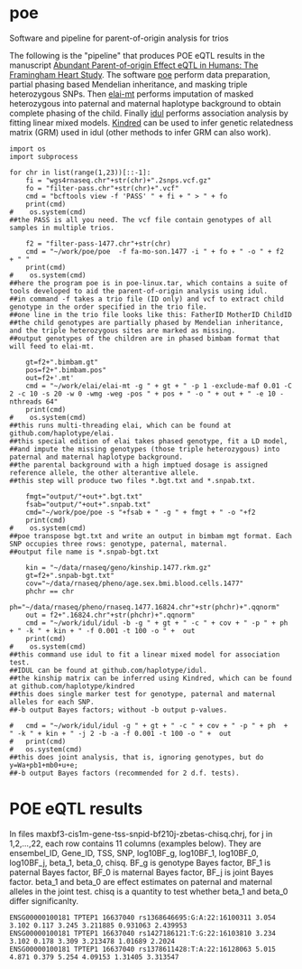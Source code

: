 # poe
Software and pipeline for parent-of-origin analysis for trios

The following is the "pipeline" that produces POE eQTL results in the manuscript [Abundant Parent-of-origin Effect eQTL in Humans: The Framingham Heart Study](https://pmc.ncbi.nlm.nih.gov/articles/PMC12157689/). The software [poe](https://www.github.com/haplotype/poe) perform data preparation, partial phasing based Mendelian inheritance, and masking triple heterozygous SNPs. Then [elai-mt](https://www.github.com/haplotype/elai) performs imputation of masked heterozygous into paternal and maternal haplotype background to obtain complete phasing of the child. Finally [idul](https://www.github.com/haplotype/idul) performs association analysis by fitting linear mixed models. [Kindred](https://www.github.com/haplotype/kindred) can be used to infer genetic relatedness matrix (GRM) used in idul (other methods to infer GRM can also work).   

```
import os
import subprocess

for chr in list(range(1,23))[::-1]:
    fi = "wgs4rnaseq.chr"+str(chr)+".2snps.vcf.gz"
    fo = "filter-pass.chr"+str(chr)+".vcf"
    cmd = "bcftools view -f 'PASS' " + fi + " > " + fo  
    print(cmd) 
#    os.system(cmd)            
##the PASS is all you need. The vcf file contain genotypes of all samples in multiple trios.  

    f2 = "filter-pass-1477.chr"+str(chr)
    cmd = "~/work/poe/poe  -f fa-mo-son.1477 -i " + fo + " -o " + f2  + " " 
    print(cmd) 
#    os.system(cmd)
##here the program poe is in poe-linux.tar, which contains a suite of tools developed to aid the parent-of-origin analysis using idul. 
##in command -f takes a trio file (ID only) and vcf to extract child genotype in the order specified in the trio file.
##one line in the trio file looks like this: FatherID MotherID ChildID
##the child genotypes are partially phased by Mendelian inheritance, and the triple heterozygous sites are marked as missing. 
##output genotypes of the children are in phased bimbam format that will feed to elai-mt.  

    gt=f2+".bimbam.gt"
    pos=f2+".bimbam.pos" 
    out=f2+'.mt'
    cmd = "~/work/elai/elai-mt -g " + gt + " -p 1 -exclude-maf 0.01 -C 2 -c 10 -s 20 -w 0 -wmg -weg -pos " + pos + " -o " + out + " -e 10 -nthreads 64" 
    print(cmd) 
#    os.system(cmd)
##this runs multi-threading elai, which can be found at github.com/haplotype/elai. 
##this special edition of elai takes phased genotype, fit a LD model,
##and impute the missing genotypes (those triple heterozygous) into paternal and maternal haplotype background. 
##the parental background with a high imptued dosage is assigned reference allele, the other alterantive allele.  
##this step will produce two files *.bgt.txt and *.snpab.txt. 

    fmgt="output/"+out+".bgt.txt"
    fsab="output/"+out+".snpab.txt"
    cmd="~/work/poe/poe -s "+fsab + " -g " + fmgt + " -o "+f2
    print(cmd)
#    os.system(cmd)
##poe transpose bgt.txt and write an output in bimbam mgt format. Each SNP occupies three rows: genotype, paternal, maternal.
##output file name is *.snpab-bgt.txt

    kin = "~/data/rnaseq/geno/kinship.1477.rkm.gz"
    gt=f2+".snpab-bgt.txt"
    cov="~/data/rnaseq/pheno/age.sex.bmi.blood.cells.1477"
    phchr == chr 
    ph="~/data/rnaseq/pheno/rnaseq.1477.16824.chr"+str(phchr)+".qqnorm"
    out = f2+".16824.chr"+str(phchr)+".qqnorm"
    cmd = "~/work/idul/idul -b -g " + gt + " -c " + cov + " -p " + ph  + " -k " + kin + " -f 0.001 -t 100 -o " +  out
    print(cmd)
#    os.system(cmd)
##this command use idul to fit a linear mixed model for association test.
##IDUL can be found at github.com/haplotype/idul.
##the kinship matrix can be inferred using Kindred, which can be found at github.com/haplotype/kindred
##this does single marker test for genotype, paternal and maternal alleles for each SNP. 
##-b output Bayes factors; without -b output p-values. 

#   cmd = "~/work/idul/idul -g " + gt + " -c " + cov + " -p " + ph  + " -k " + kin + " -j 2 -b -a -f 0.001 -t 100 -o " +  out 
#   print(cmd) 
#   os.system(cmd)
##this does joint analysis, that is, ignoring genotypes, but do y=Wa+pb1+mb0+u+e; 
##-b output Bayes factors (recommended for 2 d.f. tests).
```

# POE eQTL results 
In files maxbf3-cis1m-gene-tss-snpid-bf210j-zbetas-chisq.chrj, for j in 1,2,...,22, each row contains 11 columns (examples below). 
They are ensembel_ID, Gene_ID, TSS, SNP, log10BF_g, log10BF_1, log10BF_0, log10BF_j, beta_1, beta_0, chisq. 
BF_g is genotype Bayes factor, BF_1 is paternal Bayes factor, BF_0 is maternal Bayes factor, BF_j is joint Bayes factor. 
beta_1 and beta_0 are effect estimates on paternal and maternal alleles in the joint test. chisq is a quantity to test whether beta_1 and beta_0 differ significanlty. 

```
ENSG00000100181 TPTEP1 16637040 rs1368646695:G:A:22:16100311 3.054 3.102 0.117 3.245 3.211885 0.931063 2.439953 
ENSG00000100181 TPTEP1 16637040 rs1427186121:T:G:22:16103810 3.234 3.102 0.178 3.309 3.213478 1.01689 2.2024
ENSG00000100181 TPTEP1 16637040 rs1378611428:T:A:22:16128063 5.015 4.871 0.379 5.254 4.09153 1.31405 3.313547
```

